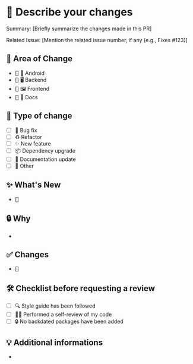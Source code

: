 # 💬 Describe your changes

<!-- Please include a summary of the changes and the related issue. If applicable, mention the issue number (e.g., Fixes #123). Please also include relevant motivation and context. -->

Summary: [Briefly summarize the changes made in this PR]

Related Issue: [Mention the related issue number, if any (e.g., Fixes #123)]

## 📂 Area of Change

- [] 📱 Android
- [] 🖥️ Backend
- [] 🖼️ Frontend
- [] 📝 Docs

## 🧬 Type of change

- [ ] 🐛 Bug fix <!-- if there is a Github issue, add link -->
- [ ] ♻️ Refactor
- [ ] ✨ New feature
- [ ] 📦 Dependency upgrade
- [ ] 📝 Documentation update
- [ ] 🔧 Other <!-- please describe -->

## ✨ What's New

- []

## 🔒 Why

-

## ✅ Changes

- []

## 🛠️ Checklist before requesting a review

- [ ] 🔍 Style guide has been followed
- [ ] 🧑‍💻 Performed a self-review of my code
- [ ] 🔒 No backdated packages have been added

## 💡 Additional informations

-
